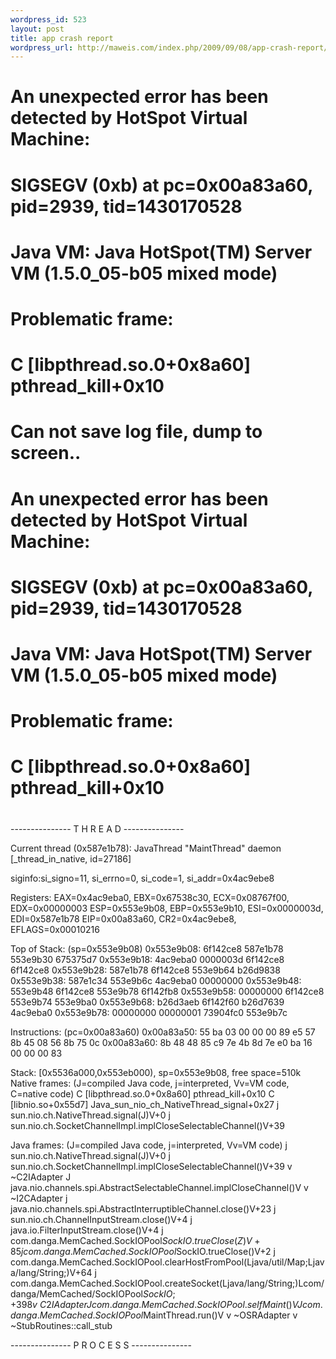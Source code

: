 ```yaml
--- 
wordpress_id: 523
layout: post
title: app crash report
wordpress_url: http://maweis.com/index.php/2009/09/08/app-crash-report/
---
```

#
# An unexpected error has been detected by HotSpot Virtual Machine:
#
#  SIGSEGV (0xb) at pc=0x00a83a60, pid=2939, tid=1430170528
#
# Java VM: Java HotSpot(TM) Server VM (1.5.0_05-b05 mixed mode)
# Problematic frame:
# C  [libpthread.so.0+0x8a60]  pthread_kill+0x10
#
# Can not save log file, dump to screen..
#
# An unexpected error has been detected by HotSpot Virtual Machine:
#
#  SIGSEGV (0xb) at pc=0x00a83a60, pid=2939, tid=1430170528
#
# Java VM: Java HotSpot(TM) Server VM (1.5.0_05-b05 mixed mode)
# Problematic frame:
# C  [libpthread.so.0+0x8a60]  pthread_kill+0x10
#

---------------  T H R E A D  ---------------

Current thread (0x587e1b78):  JavaThread "MaintThread" daemon [_thread_in_native, id=27186]

siginfo:si_signo=11, si_errno=0, si_code=1, si_addr=0x4ac9ebe8

Registers:
EAX=0x4ac9eba0, EBX=0x67538c30, ECX=0x08767f00, EDX=0x00000003
ESP=0x553e9b08, EBP=0x553e9b10, ESI=0x0000003d, EDI=0x587e1b78
EIP=0x00a83a60, CR2=0x4ac9ebe8, EFLAGS=0x00010216

Top of Stack: (sp=0x553e9b08)
0x553e9b08:   6f142ce8 587e1b78 553e9b30 675375d7
0x553e9b18:   4ac9eba0 0000003d 6f142ce8 6f142ce8
0x553e9b28:   587e1b78 6f142ce8 553e9b64 b26d9838
0x553e9b38:   587e1c34 553e9b6c 4ac9eba0 00000000
0x553e9b48:   553e9b48 6f142ce8 553e9b78 6f142fb8
0x553e9b58:   00000000 6f142ce8 553e9b74 553e9ba0
0x553e9b68:   b26d3aeb 6f142f60 b26d7639 4ac9eba0
0x553e9b78:   00000000 00000001 73904fc0 553e9b7c 

Instructions: (pc=0x00a83a60)
0x00a83a50:   55 ba 03 00 00 00 89 e5 57 8b 45 08 56 8b 75 0c
0x00a83a60:   8b 48 48 85 c9 7e 4b 8d 7e e0 ba 16 00 00 00 83 

Stack: [0x5536a000,0x553eb000),  sp=0x553e9b08,  free space=510k
Native frames: (J=compiled Java code, j=interpreted, Vv=VM code, C=native code)
C  [libpthread.so.0+0x8a60]  pthread_kill+0x10
C  [libnio.so+0x55d7]  Java_sun_nio_ch_NativeThread_signal+0x27
j  sun.nio.ch.NativeThread.signal(J)V+0
j  sun.nio.ch.SocketChannelImpl.implCloseSelectableChannel()V+39

Java frames: (J=compiled Java code, j=interpreted, Vv=VM code)
j  sun.nio.ch.NativeThread.signal(J)V+0
j  sun.nio.ch.SocketChannelImpl.implCloseSelectableChannel()V+39
v  ~C2IAdapter
J  java.nio.channels.spi.AbstractSelectableChannel.implCloseChannel()V
v  ~I2CAdapter
j  java.nio.channels.spi.AbstractInterruptibleChannel.close()V+23
j  sun.nio.ch.ChannelInputStream.close()V+4
j  java.io.FilterInputStream.close()V+4
j  com.danga.MemCached.SockIOPool$SockIO.trueClose(Z)V+85
j  com.danga.MemCached.SockIOPool$SockIO.trueClose()V+2
j  com.danga.MemCached.SockIOPool.clearHostFromPool(Ljava/util/Map;Ljava/lang/String;)V+64
j  com.danga.MemCached.SockIOPool.createSocket(Ljava/lang/String;)Lcom/danga/MemCached/SockIOPool$SockIO;+398
v  ~C2IAdapter
J  com.danga.MemCached.SockIOPool.selfMaint()V
J  com.danga.MemCached.SockIOPool$MaintThread.run()V
v  ~OSRAdapter
v  ~StubRoutines::call_stub

---------------  P R O C E S S  ---------------
